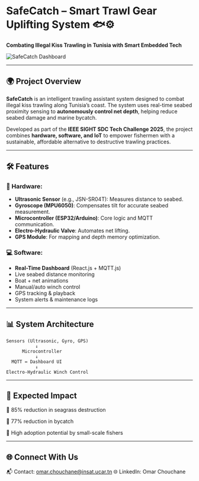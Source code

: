 # SafeCatch – Smart Trawl Gear Uplifting System 🐟⚙️

**Combating Illegal Kiss Trawling in Tunisia with Smart Embedded Tech**

![SafeCatch Dashboard](https://github.com/user-attachments/assets/b26dbac4-c367-4b0b-973a-b89e98674967)


---

## 🌍 Project Overview

**SafeCatch** is an intelligent trawling assistant system designed to combat illegal kiss trawling along Tunisia’s coast. The system uses real-time seabed proximity sensing to **autonomously control net depth**, helping reduce seabed damage and marine bycatch.

Developed as part of the **IEEE SIGHT SDC Tech Challenge 2025**, the project combines **hardware, software, and IoT** to empower fishermen with a sustainable, affordable alternative to destructive trawling practices.

---

## 🛠️ Features

### 🔧 Hardware:
- **Ultrasonic Sensor** (e.g., JSN-SR04T): Measures distance to seabed.
- **Gyroscope (MPU6050)**: Compensates tilt for accurate seabed measurement.
- **Microcontroller (ESP32/Arduino)**: Core logic and MQTT communication.
- **Electro-Hydraulic Valve**: Automates net lifting.
- **GPS Module**: For mapping and depth memory optimization.

### 💻 Software:
- **Real-Time Dashboard** (React.js + MQTT.js)
- Live seabed distance monitoring
- Boat + net animations
- Manual/auto winch control
- GPS tracking & playback
- System alerts & maintenance logs

---

## 📊 System Architecture

```plaintext
Sensors (Ultrasonic, Gyro, GPS)
           ↓
      Microcontroller
           ↓
  MQTT ↔ Dashboard UI
           ↓
Electro-Hydraulic Winch Control
```

---

## 🎯 Expected Impact

🔻 85% reduction in seagrass destruction

🐠 77% reduction in bycatch

🤝 High adoption potential by small-scale fishers

---
## 🌐 Connect With Us

📬 Contact: omar.chouchane@insat.ucar.tn
🌐 LinkedIn: Omar Chouchane



